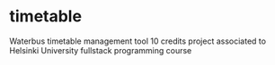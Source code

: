 # timetable
Waterbus timetable management tool
10 credits project associated to Helsinki University fullstack programming course
